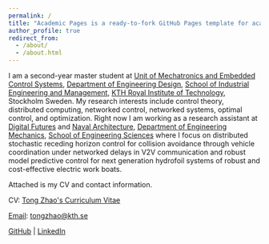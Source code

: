 ```yaml
---
permalink: /
title: "Academic Pages is a ready-to-fork GitHub Pages template for academic personal websites"
author_profile: true
redirect_from: 
  - /about/
  - /about.html
---
```


I am a second-year master student at [Unit of Mechatronics and Embedded Control Systems](https://www.kth.se/mmk/mechatronics/), [Department of Engineering Design](https://www.kth.se/mmk), [School of Industrial Engineering and Management](https://www.kth.se/en/itm), [KTH Royal Institute of Technology](https://www.kth.se/en), Stockholm Sweden. My research interests include control theory, distributed computing, networked control, networked systems, optimal control, and optimization. Right now I am working as a research assistant at [Digital Futures](https://www.digitalfutures.kth.se/) and [Naval Architecture](https://www.kth.se/en/tekmek/forskargrupper/marina-system), [Department of Engineering Mechanics](https://www.kth.se/en/tekmek), [School of Engineering Sciences](https://www.kth.se/en/sci) where I focus on distributed stochastic receding horizon control for collision avoidance through vehicle coordination under networked delays in V2V communication and robust model predictive control for next generation hydrofoil systems of robust and cost-effective electric work boats.

Attached is my CV and contact information.

CV: [Tong Zhao's Curriculum Vitae](https://github.com/Ztcreazy/tz.github.io/blob/master/assets/CV.pdf)

[Email](mailto:tongzhao@kth.se): tongzhao@kth.se

[GitHub](https://github.com/Ztcreazy) | [LinkedIn](https://www.linkedin.com/in/tong-zhao-85711b25a/)

